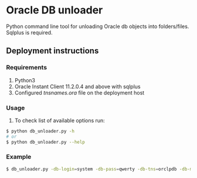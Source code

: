 # Oracle DB unloader

Python command line tool for unloading Oracle db objects into folders/files. Sqlplus is required.

## Deployment instructions
### Requirements
1. Python3
2. Oracle Instant Client 11.2.0.4 and above with sqlplus
3. Configured *tnsnames.ora* file on the deployment host

### Usage
1. To check list of available options run:
```bash
$ python db_unloader.py -h
# or
$ python db_unloader.py --help
```

### Example
```bash
$ db_unloader.py -db-login=system -db-pass=qwerty -db-tns=orclpdb -db-max-connections=5 -schemas=scott,scott2
```
